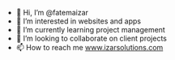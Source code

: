 - 👋 Hi, I’m @fatemaizar
- 👀 I’m interested in websites and apps
- 🌱 I’m currently learning project management
- 💞️ I’m looking to collaborate on client projects
- 📫 How to reach me www.izarsolutions.com

<!---
fatemaizar/fatemaizar is a ✨ special ✨ repository because its `README.md` (this file) appears on your GitHub profile.
You can click the Preview link to take a look at your changes.
--->

